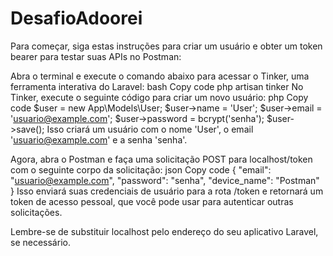 # DesafioAdoorei



Para começar, siga estas instruções para criar um usuário e obter um token bearer para testar suas APIs no Postman:

Abra o terminal e execute o comando abaixo para acessar o Tinker, uma ferramenta interativa do Laravel:
bash
Copy code
php artisan tinker
No Tinker, execute o seguinte código para criar um novo usuário:
php
Copy code
$user = new App\Models\User;
$user->name = 'User';
$user->email = 'usuario@example.com';
$user->password = bcrypt('senha');
$user->save();
Isso criará um usuário com o nome 'User', o email 'usuario@example.com' e a senha 'senha'.

Agora, abra o Postman e faça uma solicitação POST para localhost/token com o seguinte corpo da solicitação:
json
Copy code
{
    "email": "usuario@example.com",
    "password": "senha",
    "device_name": "Postman"
}
Isso enviará suas credenciais de usuário para a rota /token e retornará um token de acesso pessoal, que você pode usar para autenticar outras solicitações.

Lembre-se de substituir localhost pelo endereço do seu aplicativo Laravel, se necessário.
